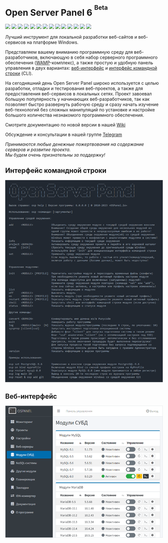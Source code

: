 Open Server Panel 6 <sup><sup>Beta</sup></sup>
=======================================
![](https://img.shields.io/badge/Apache-2.4-green) ![](https://img.shields.io/badge/Apache_modules-+14-orange) ![](https://img.shields.io/badge/Bind-9.16-red) ![](https://img.shields.io/badge/Git-2.40-green) ![](https://img.shields.io/badge/MariaDB-10.1--10.11-blue) ![](https://img.shields.io/badge/Memcached-1.4--1.6-yellow) ![](https://img.shields.io/badge/MongoDB-3.0--6.0-blue) ![](https://img.shields.io/badge/MySQL-5.5--8.0-blue) ![](https://img.shields.io/badge/Perl-5.32-green) ![](https://img.shields.io/badge/PHP-7.1--8.2-green) ![](https://img.shields.io/badge/PHP_extensions-+104-orange) ![](https://img.shields.io/badge/PostgreSQL-9.5--15-blue) ![](https://img.shields.io/badge/Redis-3.0--7.0-blue) ![](https://img.shields.io/badge/Unbound-1.17-green)

Лучший инструмент для локальной разработки веб-сайтов и веб-сервисов на платформе Windows.

Представляем вашему вниманию программную среду для веб-разработчиков, включающую в себя набор серверного программного обеспечения ([WAMP](https://ru.wikipedia.org/wiki/WAMP)-комплекс), а также простую и удобную панель управления в двух вариантах: [веб-интерфейс](https://github.com/OSPanel/OpenServerPanel#веб-интерфейс) и [интерфейс командной строки](https://github.com/OSPanel/OpenServerPanel#интерфейс-командной-строки) (CLI).

На сегодняшний день Open Server Panel широко используется с целью разработки, отладки и тестирования веб-проектов, а также для предоставления веб-сервисов в локальных сетях. Проект завоевал большую популярность у начинающих веб-разработчиков, так как позволяет быстро развернуть рабочую среду и сразу начать изучение веб-технологий без сложных манипуляций по установке и настройке большого количества незнакомого программного обеспечения.

Смотрите документацию по новой версии в нашей [Wiki](https://github.com/OSPanel/OpenServerPanel/wiki/Документация)

Обсуждение и консультации в нашей группе [Telegram](https://t.me/ospanel_chat)

_Принимаются любые денежные пожертвования на содержание серверов и развитие проекта.<br>Мы будем очень признательны за поддержку!_

Интерфейс командной строки
----------
![Open Server Panel Console](./resources/screenshots/cli.png)

Веб-интерфейс
----------
![Open Server Panel Web Interface](./resources/screenshots/web.png)
